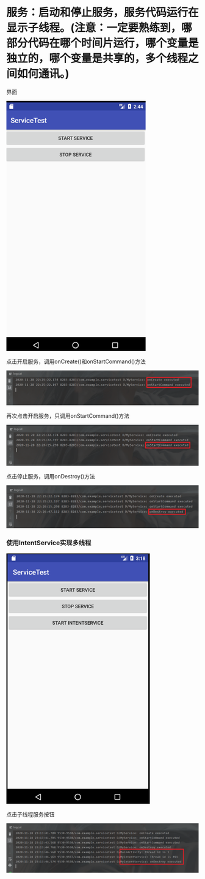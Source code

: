 # 服务：启动和停止服务，服务代码运行在显示子线程。(注意：一定要熟练到，哪部分代码在哪个时间片运行，哪个变量是独立的，哪个变量是共享的，多个线程之间如何通讯。)

界面

![image-20201128224414459](README.assets/image-20201128224414459.png)

点击开启服务，调用onCreate()和onStartCommand()方法

![image-20201128222608274](README.assets/image-20201128222608274.png)

再次点击开启服务，只调用onStartCommand()方法

![image-20201128222640025](README.assets/image-20201128222640025.png)

点击停止服务，调用onDestroy()方法

![image-20201128222704513](README.assets/image-20201128222704513.png)



### 使用IntentService实现多线程

![image-20201128231807157](README.assets/image-20201128231807157.png)

点击子线程服务按钮

![image-20201128231403551](README.assets/image-20201128231403551.png)